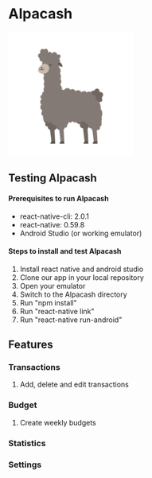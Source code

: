 <p align = "center">
    <h1>Alpacash</h1>
    <img src="readme_images/main_alpaca.png" width="250" height="250" title="Alpacash">
</p>

Testing Alpacash
------
#### Prerequisites to run Alpacash
+ react-native-cli: 2.0.1  
+ react-native: 0.59.8  
+ Android Studio (or working emulator)  

#### Steps to install and test Alpacash
1. Install react native and android studio
2. Clone our app in your local repository
3. Open your emulator
4. Switch to the Alpacash directory
5. Run "npm install"
6. Run "react-native link"
7. Run "react-native run-android"

Features
------
### Transactions
1. Add, delete and edit transactions

### Budget
1. Create weekly budgets

### Statistics

### Settings